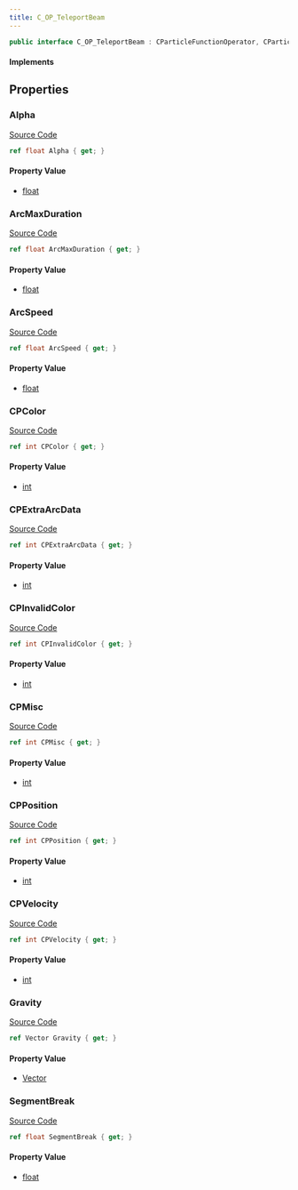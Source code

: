 ```yaml
---
title: C_OP_TeleportBeam
---
```


```csharp
public interface C_OP_TeleportBeam : CParticleFunctionOperator, CParticleFunction, ISchemaClass<CParticleFunction>, ISchemaClass<CParticleFunctionOperator>, ISchemaClass<C_OP_TeleportBeam>, ISchemaField, ISchemaClass, INativeHandle
```

#### Implements

## Properties

### Alpha

[Source Code](https://github.com/swiftly-solution/swiftlys2/blob/main/managed/src/SwiftlyS2.Generated/Schemas/Interfaces/C_OP_TeleportBeam.cs#L37)

```csharp
ref float Alpha { get; }
```

#### Property Value

- [float](https://learn.microsoft.com/dotnet/api/system.single)

### ArcMaxDuration

[Source Code](https://github.com/swiftly-solution/swiftlys2/blob/main/managed/src/SwiftlyS2.Generated/Schemas/Interfaces/C_OP_TeleportBeam.cs#L31)

```csharp
ref float ArcMaxDuration { get; }
```

#### Property Value

- [float](https://learn.microsoft.com/dotnet/api/system.single)

### ArcSpeed

[Source Code](https://github.com/swiftly-solution/swiftlys2/blob/main/managed/src/SwiftlyS2.Generated/Schemas/Interfaces/C_OP_TeleportBeam.cs#L35)

```csharp
ref float ArcSpeed { get; }
```

#### Property Value

- [float](https://learn.microsoft.com/dotnet/api/system.single)

### CPColor

[Source Code](https://github.com/swiftly-solution/swiftlys2/blob/main/managed/src/SwiftlyS2.Generated/Schemas/Interfaces/C_OP_TeleportBeam.cs#L23)

```csharp
ref int CPColor { get; }
```

#### Property Value

- [int](https://learn.microsoft.com/dotnet/api/system.int32)

### CPExtraArcData

[Source Code](https://github.com/swiftly-solution/swiftlys2/blob/main/managed/src/SwiftlyS2.Generated/Schemas/Interfaces/C_OP_TeleportBeam.cs#L27)

```csharp
ref int CPExtraArcData { get; }
```

#### Property Value

- [int](https://learn.microsoft.com/dotnet/api/system.int32)

### CPInvalidColor

[Source Code](https://github.com/swiftly-solution/swiftlys2/blob/main/managed/src/SwiftlyS2.Generated/Schemas/Interfaces/C_OP_TeleportBeam.cs#L25)

```csharp
ref int CPInvalidColor { get; }
```

#### Property Value

- [int](https://learn.microsoft.com/dotnet/api/system.int32)

### CPMisc

[Source Code](https://github.com/swiftly-solution/swiftlys2/blob/main/managed/src/SwiftlyS2.Generated/Schemas/Interfaces/C_OP_TeleportBeam.cs#L21)

```csharp
ref int CPMisc { get; }
```

#### Property Value

- [int](https://learn.microsoft.com/dotnet/api/system.int32)

### CPPosition

[Source Code](https://github.com/swiftly-solution/swiftlys2/blob/main/managed/src/SwiftlyS2.Generated/Schemas/Interfaces/C_OP_TeleportBeam.cs#L17)

```csharp
ref int CPPosition { get; }
```

#### Property Value

- [int](https://learn.microsoft.com/dotnet/api/system.int32)

### CPVelocity

[Source Code](https://github.com/swiftly-solution/swiftlys2/blob/main/managed/src/SwiftlyS2.Generated/Schemas/Interfaces/C_OP_TeleportBeam.cs#L19)

```csharp
ref int CPVelocity { get; }
```

#### Property Value

- [int](https://learn.microsoft.com/dotnet/api/system.int32)

### Gravity

[Source Code](https://github.com/swiftly-solution/swiftlys2/blob/main/managed/src/SwiftlyS2.Generated/Schemas/Interfaces/C_OP_TeleportBeam.cs#L29)

```csharp
ref Vector Gravity { get; }
```

#### Property Value

- [Vector](/docs/api/shared/natives/vector)

### SegmentBreak

[Source Code](https://github.com/swiftly-solution/swiftlys2/blob/main/managed/src/SwiftlyS2.Generated/Schemas/Interfaces/C_OP_TeleportBeam.cs#L33)

```csharp
ref float SegmentBreak { get; }
```

#### Property Value

- [float](https://learn.microsoft.com/dotnet/api/system.single)

